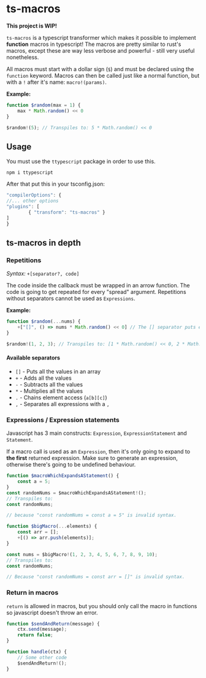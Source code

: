 # ts-macros

**This project is WIP!**

`ts-macros` is a typescript transformer which makes it possible to implement **function** macros in typescript! The macros are pretty similar to rust's macros, except these are way less verbose and powerful - still very useful nonetheless.

All macros must start with a dollar sign (`$`) and must be declared using the `function` keyword. Macros can then be called just like a normal function, but with a `!` after it's name: `macro!(params)`.

**Example:**

```ts
function $random(max = 1) {
    max * Math.random() << 0
}

$random!(5); // Transpiles to: 5 * Math.random() << 0
```

## Usage

You must use the `ttypescript` package in order to use this. 

```
npm i ttypescript
```

After that put this in your tsconfig.json:

```js
"compilerOptions": {
//... other options
"plugins": [
        { "transform": "ts-macros" }
]
}
```

## ts-macros in depth

### Repetitions

*Syntax:* `+[separator?, code]`

The code inside the callback must be wrapped in an arrow function. The code is going to get repeated for every "spread" argument. Repetitions without separators cannot be used as `Expressions`. 

**Example:**

```ts
function $random(...nums) {
    +["[]", () => nums * Math.random() << 0] // The [] separator puts everything in an array
}

$random!(1, 2, 3); // Transpiles to: [1 * Math.random() << 0, 2 * Math.random() << 0, 3 * Math.random() << 0]
```

#### Available separators

- `[]` - Puts all the values in an array
- `+` - Adds all the values
- `-` - Subtracts all the values
- `*` - Multiplies all the values
- `.` - Chains element access (`a[b][c]`)
- `,` - Separates all expressions with a `,`

### Expressions / Expression statements

Javascript has 3 main constructs: `Expression`, `ExpressionStatement` and `Statement`. 

If a macro call is used as an `Expression`, then it's only going to expand to **the first** returned expression. Make sure to generate an expression, otherwise there's going to be undefined behaviour.

```ts
function $macroWhichExpandsAStatement() {
    const a = 5;
}
const randomNums = $macroWhichExpandsAStatement!(); 
// Transpiles to: 
const randomNums; 

// because "const randomNums = const a = 5" is invalid syntax.
```

```ts
function $bigMacro(...elements) {
    const arr = [];
    +[() => arr.push(elements)];
}

const nums = $bigMacro!(1, 2, 3, 4, 5, 6, 7, 8, 9, 10);
// Transpiles to:
const randomNums;

// Because "const randomNums = const arr = []" is invalid syntax.
```

### Return in macros

`return` is allowed in macros, but you should only call the macro in functions so javascript doesn't throw an error.

```ts
function $sendAndReturn(message) {
    ctx.send(message);
    return false;
}

function handle(ctx) {
    // Some other code
    $sendAndReturn!();
}
```